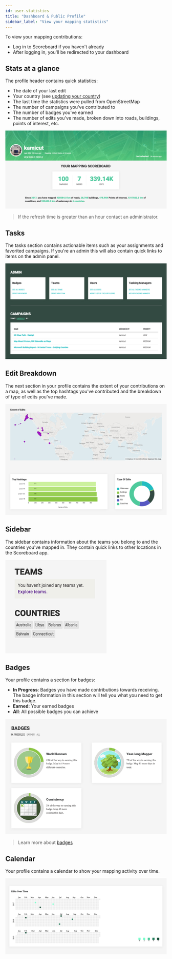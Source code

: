 ```yaml
---
id: user-statistics
title: "Dashboard & Public Profile"
sidebar_label: "View your mapping statistics"
---
```


To view your mapping contributions:

- Log in to Scoreboard if you haven't already
- After logging in, you'll be redirected to your dashboard

## Stats at a glance
The profile header contains quick statistics:
- The date of your last edit
- Your country (see [updating your country](users/update-country.md))
- The last time the statistics were pulled from OpenStreetMap
- The number of campaigns you've contributed to 
- The number of badges you've earned
- The number of edits you've made, broken down into roads, buildings, points of interest, etc.


![Profile Header](assets/img/dashboard-header.png)

> If the refresh time is greater than an hour contact an administrator.

## Tasks

The tasks section contains actionable items such as your assignments and favorited campaigns. If you're an admin this will also contain quick links to items on the admin panel.

![Profile Tasks](assets/img/dashboard-tasks.png)

## Edit Breakdown
The next section in your profile contains the extent of your contributions on a map, as well as the top hashtags you've contributed and the breakdown of type of edits you've made.

![Edit Breakdown](assets/img/dashboard-edit-breakdown.png)

## Sidebar
The sidebar contains information about the teams you belong to and the countries you've mapped in. They contain quick links to other locations in the Scoreboard app.

![Sidebar](assets/img/dashboard-sidebar.png)

## Badges

Your profile contains a section for badges:
- **In Progress**: Badges you have made contributions towards receiving. The badge information in this section will tell you what you need to get this badge.
- **Earned**: Your earned badges
- **All**: All possible badges you can achieve

![Badges](assets/img/dashboard-badges.png)

> Learn more about [badges](users/badges.md)

## Calendar

Your profile contains a calendar to show your mapping activity over time. 

![Calendar](assets/img/dashboard-calendar.png)


